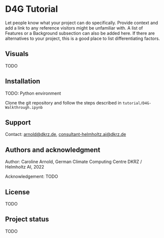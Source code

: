 # D4G Tutorial

Let people know what your project can do specifically. Provide context and add a link to any reference visitors might be unfamiliar with. A list of Features or a Background subsection can also be added here. If there are alternatives to your project, this is a good place to list differentiating factors.

## Visuals

TODO

## Installation

TODO: Python environment

Clone the git repository and follow the steps described in `tutorial/D4G-Walkthrough.ipynb`

## Support

Contact: arnold@dkrz.de, consultant-helmholtz.ai@dkrz.de

## Authors and acknowledgment

Author: Caroline Arnold, German Climate Computing Centre DKRZ / Helmholtz AI, 2022

Acknowledgement: TODO

## License

TODO 

## Project status

TODO
